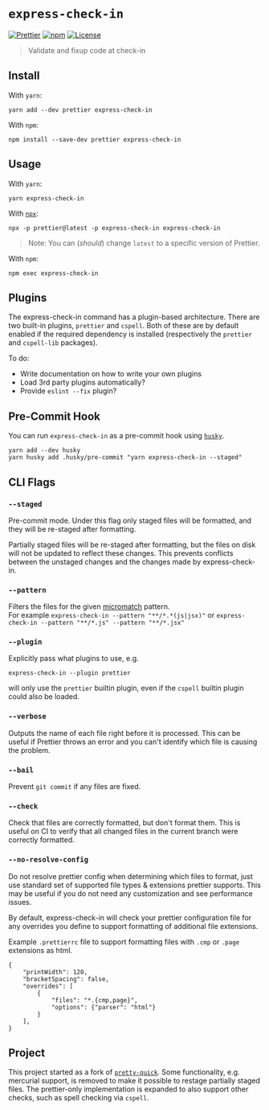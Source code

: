 # `express-check-in`

[![Prettier](https://img.shields.io/badge/code_style-prettier-ff69b4.svg?style=flat-square)](https://github.com/prettier/prettier)
[![npm](https://img.shields.io/npm/v/express-check-in.svg?style=flat-square)](https://npmjs.org/@bgotink/express-check-in)
[![License](https://img.shields.io/badge/license-MIT-blue.svg?style=flat-square)](LICENSE.md)

> Validate and fixup code at check-in

## Install

With `yarn`:

```shellsession
yarn add --dev prettier express-check-in
```

With `npm`:

```shellsession
npm install --save-dev prettier express-check-in
```

## Usage

With `yarn`:

```shellsession
yarn express-check-in
```

With [`npx`](https://npm.im/npx):

```shellsession
npx -p prettier@latest -p express-check-in express-check-in
```

> Note: You can (_should_) change `latest` to a specific version of Prettier.

With `npm`:

```shellsession
npm exec express-check-in
```

## Plugins

The express-check-in command has a plugin-based architecture. There are two built-in plugins, `prettier` and `cspell`. Both of these are by default enabled if the required dependency is installed (respectively the `prettier` and `cspell-lib` packages).

To do:

- Write documentation on how to write your own plugins
- Load 3rd party plugins automatically?
- Provide `eslint --fix` plugin?

## Pre-Commit Hook

You can run `express-check-in` as a pre-commit hook using [`husky`](https://github.com/typicode/husky).

```shellsession
yarn add --dev husky
yarn husky add .husky/pre-commit "yarn express-check-in --staged"
```

## CLI Flags

### `--staged`

Pre-commit mode. Under this flag only staged files will be formatted, and they will be re-staged after formatting.

Partially staged files will be re-staged after formatting, but the files on disk will not be updated to reflect these changes. This prevents conflicts between the unstaged changes and the changes made by express-check-in.

### `--pattern`

Filters the files for the given [micromatch](https://github.com/micromatch/micromatch) pattern.  
For example `express-check-in --pattern "**/*.*(js|jsx)"` or `express-check-in --pattern "**/*.js" --pattern "**/*.jsx"`

### `--plugin`

Explicitly pass what plugins to use, e.g.

```shellsession
express-check-in --plugin prettier
```

will only use the `prettier` builtin plugin, even if the `cspell` builtin plugin could also be loaded.

### `--verbose`

Outputs the name of each file right before it is processed. This can be useful if Prettier throws an error and you can't identify which file is causing the problem.

### `--bail`

Prevent `git commit` if any files are fixed.

### `--check`

Check that files are correctly formatted, but don't format them. This is useful on CI to verify that all changed files in the current branch were correctly formatted.

### `--no-resolve-config`

Do not resolve prettier config when determining which files to format, just use standard set of supported file types & extensions prettier supports. This may be useful if you do not need any customization and see performance issues.

By default, express-check-in will check your prettier configuration file for any overrides you define to support formatting of additional file extensions.

Example `.prettierrc` file to support formatting files with `.cmp` or `.page` extensions as html.

```
{
    "printWidth": 120,
    "bracketSpacing": false,
    "overrides": [
        {
            "files": "*.{cmp,page}",
            "options": {"parser": "html"}
        }
    ],
}
```

## Project

This project started as a fork of [`pretty-quick`](https://github.com/azz/pretty-quick). Some functionality, e.g. mercurial support, is removed to make it possible to restage partially staged files. The prettier-only implementation is expanded to also support other checks, such as spell checking via `cspell`.
